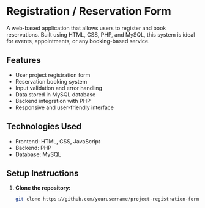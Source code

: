 # Registration / Reservation Form

A web-based application that allows users to register and book reservations. Built using HTML, CSS, PHP, and MySQL, this system is ideal for events, appointments, or any booking-based service.

## Features

- User project registration form
- Reservation booking system
- Input validation and error handling
- Data stored in MySQL database
- Backend integration with PHP
- Responsive and user-friendly interface

## Technologies Used

- Frontend: HTML, CSS, JavaScript 
- Backend: PHP
- Database: MySQL

## Setup Instructions

1. **Clone the repository:**

   ```bash
   git clone https://github.com/yourusername/project-registration-form.git
